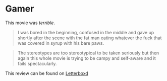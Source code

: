 # Gamer

This movie was *terrible*.

> I was bored in the beginning, confused in the middle and gave up shortly after the scene with the fat man eating whatever the fuck that was covered in syrup with his bare paws. 

> The stereotypes are too stereotypical to be taken seriously but then again this whole movie is trying to be campy and self-aware and it fails spectacularly.

This review can be found on [Letterboxd](https://letterboxd.com/sadsadsadiecat/film/gamer/)